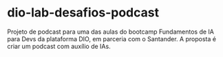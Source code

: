# dio-lab-desafios-podcast
Projeto de podcast para uma das aulas do bootcamp Fundamentos de IA para Devs da plataforma DIO, em parceria com o Santander. A proposta é criar um podcast com auxílio de IAs.
